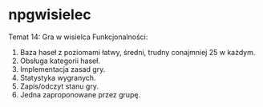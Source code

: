 # npgwisielec

Temat 14: Gra w wisielca
Funkcjonalności:
1) Baza haseł z poziomami łatwy, średni, trudny conajmniej 25 w każdym.
2) Obsługa kategorii haseł.
3) Implementacja zasad gry.
4) Statystyka wygranych.
5) Zapis/odczyt stanu gry.
6) Jedna zaproponowane przez grupę.
